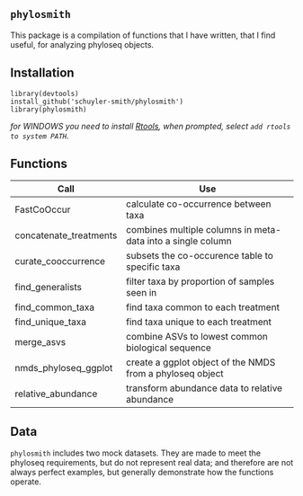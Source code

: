 
## `phylosmith`

This package is a compilation of functions that I have written, that I find useful, for analyzing phyloseq objects.

## Installation

```
library(devtools)
install_github('schuyler-smith/phylosmith')
library(phylosmith)
```

*for WINDOWS you need to install <a href="https://cran.r-project.org/bin/windows/Rtools/" target="_blank" >Rtools</a>, when prompted, select `add rtools to system PATH`.*

## Functions

Call			 | Use
---------------- | ------------------------------------------------
FastCoOccur      | calculate co-occurrence between taxa
concatenate_treatments | combines multiple columns in meta-data into a single column
curate_cooccurrence | subsets the co-occurence table to specific taxa
find_generalists | filter taxa by proportion of samples seen in
find_common_taxa | find taxa common to each treatment
find_unique_taxa | find taxa unique to each treatment
merge_asvs       | combine ASVs to lowest common biological sequence
nmds_phyloseq_ggplot  | create a ggplot object of the NMDS from a phyloseq object
relative_abundance | transform abundance data to relative abundance

## Data

`phylosmith` includes two mock datasets. They are made to meet the phyloseq requirements, but do not represent real data; and therefore are not always perfect examples, but generally demonstrate how the functions operate.
